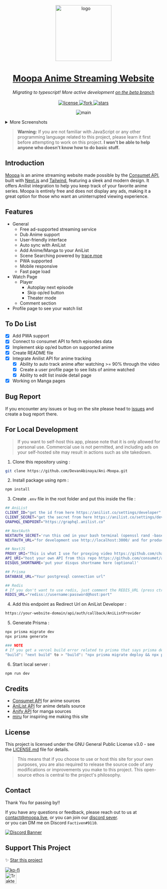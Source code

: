 <div align="center">
<a href="https://moopa.live">
  <img src="https://user-images.githubusercontent.com/97084324/234460363-216b29d3-acba-4c29-a321-780de84c9ab0.png" alt="logo" width="180"/>
</a>
</div>

<h1 align="center">
  <a href="https://moopa.live">Moopa Anime Streaming Website</a>
</h1>

<p align="center">
  <i>Migrating to typescript! More active development <a href="https://github.com/Ani-Moopa/Moopa/tree/beta">on the beta branch</a></i>

<br />
<br />

 <a href="https://github.com/DevanAbinaya/Ani-Moopa/blob/main/LICENSE.md">
    <img src="https://img.shields.io/github/license/DevanAbinaya/Ani-Moopa" alt="license"/>
  </a>
  <a href="https://github.com/DevanAbinaya/Ani-Moopa/fork">
    <img src="https://img.shields.io/github/forks/DevanAbinaya/Ani-Moopa?style=social" alt="fork"/>
  </a>
  <a href="https://github.com/DevanAbinaya/Ani-Moopa">
    <img src="https://img.shields.io/github/stars/DevanAbinaya/Ani-Moopa?style=social" alt="stars"/>
  </a>
  
</p>

<p align="center">
 <img src="https://github.com/Ani-Moopa/Moopa/assets/97084324/c17d5d6a-36a2-4d08-957d-ad4683dcdf0d" alt="main">
</p>

<details>
<summary>More Screenshots</summary>

<h3 align="center">Home page after you login</h3>
<img src="https://github.com/Ani-Moopa/Moopa/assets/97084324/4eab1606-adc3-43e6-8c62-712354732083"/>

<h3 align="center">Profile Page</h3>
<img src="https://user-images.githubusercontent.com/97084324/234556937-76ec236c-a077-4af5-a910-0cb85e900e38.gif"/>

<h3 align="center">Info page for PC/Mobile</h3>
<p align="center">
<img src="https://github.com/Ani-Moopa/Moopa/assets/97084324/7126ca71-26dc-4a02-819d-9e84c938d5c6"/>
</p>

<h3 align="center">Watch Page</h3>
<p align="center">Normal Mode</p>
<img src="https://github.com/Ani-Moopa/Moopa/assets/97084324/03b2c9c7-eb25-4f2c-8f26-a9ae817bfbaa"/>
<br/>
<p align="center">Theater Mode</p>
<img src="https://github.com/Ani-Moopa/Moopa/assets/97084324/767a0335-f6a3-4969-b415-3c45d07cce64"/>
 
<h3 align="center">Manga Reader</h3>
<img src="https://github.com/DevanAbinaya/Ani-Moopa/assets/97084324/ccd2ee11-4ee3-411c-b634-d48c84f1a9e2"/>

</details>

> **Warning:** If you are not familiar with JavaScript or any other programming language related to this project, please learn it first before attempting to work on this project. **I won't be able to help anyone who doesn't know how to do basic stuff.**

## Introduction

<p><a href="https://moopa.live">Moopa</a> is an anime streaming website made possible by the <a href="https://github.com/consumet">Consumet API</a>, built with <a href="https://github.com/vercel/next.js/">Next.js</a> and <a href="https://github.com/tailwindlabs/tailwindcss">Tailwind</a>, featuring a sleek and modern design. It offers Anilist integration to help you keep track of your favorite anime series. Moopa is entirely free and does not display any ads, making it a great option for those who want an uninterrupted viewing experience.</p>

## Features

- General
  - Free ad-supported streaming service
  - Dub Anime support
  - User-friendly interface
  - Auto sync with AniList
  - Add Anime/Manga to your AniList
  - Scene Searching powered by [trace.moe](https://trace.moe)
  - PWA supported
  - Mobile responsive
  - Fast page load
- Watch Page
  - Player
    - Autoplay next episode
    - Skip op/ed button
    - Theater mode
  - Comment section
- Profile page to see your watch list

## To Do List

- [x] Add PWA support
- [x] Connect to consumet API to fetch episodes data
- [x] Implement skip op/ed button on supported anime
- [x] Create README file
- [x] Integrate Anilist API for anime tracking
  - [x] Ability to auto track anime after watching >= 90% through the video
  - [x] Create a user profile page to see lists of anime watched
  - [x] Ability to edit list inside detail page
- [x] Working on Manga pages

## Bug Report

If you encounter any issues or bug on the site please head to [issues](https://github.com/DevanAbinaya/Ani-Moopa/issues) and create a bug report there.

## For Local Development

> If you want to self-host this app, please note that it is only allowed for personal use. Commercial use is not permitted, and including ads on your self-hosted site may result in actions such as site takedown.

1. Clone this repository using :

```bash
git clone https://github.com/DevanAbinaya/Ani-Moopa.git
```

2. Install package using npm :

```bash
npm install
```

3. Create `.env` file in the root folder and put this inside the file :

```bash
## AniList
CLIENT_ID="get the id from here https://anilist.co/settings/developer"
CLIENT_SECRET="get the secret from here https://anilist.co/settings/developer"
GRAPHQL_ENDPOINT="https://graphql.anilist.co"

## NextAuth
NEXTAUTH_SECRET='run this cmd in your bash terminal (openssl rand -base64 32) with no bracket, and paste it here'
NEXTAUTH_URL="for development use http://localhost:3000/ and for production use your domain url"

## NextJS
PROXY_URI="This is what I use for proxying video https://github.com/chaycee/M3U8Proxy. Don't put / at the end of the url."
API_URI="host your own API from this repo https://github.com/consumet/api.consumet.org. Don't put / at the end of the url."
DISQUS_SHORTNAME='put your disqus shortname here (optional)'

## Prisma
DATABASE_URL="Your postgresql connection url"

## Redis
# If you don't want to use redis, just comment the REDIS_URL (press ctrl + / on windows or cmd + / on mac)
REDIS_URL="rediss://username:password@host:port"
```

4. Add this endpoint as Redirect Url on AniList Developer :

```bash
https://your-website-domain/api/auth/callback/AniListProvider
```

5. Generate Prisma :

```bash
npx prisma migrate dev
npx prisma generate

### NOTE
# If you get a vercel build error related to prisma that says prisma detected but no initialized just change the following line in package.json line number 8
"build": "next build" to > "build": "npx prisma migrate deploy && npx prisma generate && next build"
```

6. Start local server :

```bash
npm run dev
```

## Credits

- [Consumet API](https://github.com/consumet/api.consumet.org) for anime sources
- [AniList API](https://github.com/AniList/ApiV2-GraphQL-Docs) for anime details source
- [Anify API](https://anify.tv/discord) for manga sources
- [miru](https://github.com/ThaUnknown/miru/) for inspiring me making this site

## License

This project is licensed under the GNU General Public License v3.0 - see the [LICENSE.md](LICENSE.md) file for details.

> This means that if you choose to use or host this site for your own purposes, you are also required to release the source code of any modifications or improvements you make to this project. This open-source ethos is central to the project's philosophy.

## Contact

Thank You for passing by!!

If you have any questions or feedback, please reach out to us at [contact@moopa.live](mailto:contact@moopa.live?subject=[Moopa]%20-%20Your%20Subject), or you can join our [discord sever](https://discord.gg/4xTGhr85BG).
<br>
or you can DM me on Discord `Factiven#9110`.

[![Discord Banner](https://discordapp.com/api/guilds/822413263148285973/widget.png?style=banner2)](https://discord.gg/v5fjSdKwr2)

## Support This Project

✨ [Star this project](https://github.com/DevanAbinaya/Ani-Moopa)

[![ko-fi](https://ko-fi.com/img/githubbutton_sm.svg)](https://ko-fi.com/E1E6F9XZ3)  
<a href="https://trakteer.id/factiven" target="_blank"><img id="wse-buttons-preview" src="https://cdn.trakteer.id/images/embed/trbtn-red-5.png" height="36" style="border: 0px; height: 36px;" alt="Trakteer Saya"></a>
